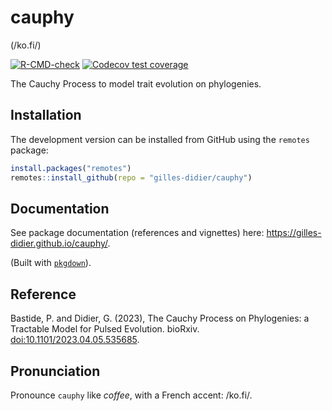 cauphy  
===============
(/ko.fi/)

<!-- badges: start -->
[![R-CMD-check](https://github.com/gilles-didier/cauphy/actions/workflows/R-CMD-check.yaml/badge.svg)](https://github.com/gilles-didier/cauphy/actions/workflows/R-CMD-check.yaml)
[![Codecov test coverage](https://codecov.io/gh/gilles-didier/cauphy/branch/master/graph/badge.svg)](https://app.codecov.io/gh/gilles-didier/cauphy?branch=master)
<!-- badges: end -->

The Cauchy Process to model trait evolution on phylogenies.

## Installation

The development version can be installed from GitHub using the `remotes` package:
```R
install.packages("remotes")
remotes::install_github(repo = "gilles-didier/cauphy")
```

## Documentation

See package documentation (references and vignettes) here: https://gilles-didier.github.io/cauphy/.

(Built with [`pkgdown`](https://github.com/hadley/pkgdown)).

## Reference

Bastide, P. and Didier, G. (2023), The Cauchy Process on Phylogenies: a Tractable Model for Pulsed Evolution. bioRxiv. [doi:10.1101/2023.04.05.535685](https://doi.org/10.1101/2023.04.05.535685).

## Pronunciation

Pronounce `cauphy` like *coffee*, with a French accent: /ko.fi/.
